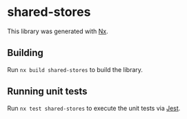 # shared-stores

This library was generated with [Nx](https://nx.dev).

## Building

Run `nx build shared-stores` to build the library.

## Running unit tests

Run `nx test shared-stores` to execute the unit tests via [Jest](https://jestjs.io).
